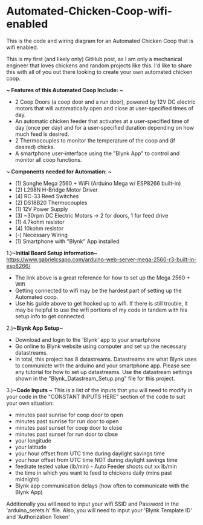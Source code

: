 # Automated-Chicken-Coop-wifi-enabled
This is the code and wiring diagram for an Automated Chicken Coop that is wifi enabled.

This is my first (and likely only) GitHub post, as I am only a mechanical engineer that loves
chickens and random projects like this. I'd like to share this with all of you out there looking
to create your own automated chicken coop.

**~ Features of this Automated Coop Include: ~**
- 2 Coop Doors (a coop door and a run door), powered by 12V DC electric motors that will 
  automatically open and close at user-specified times of day. 
- An automatic chicken feeder that activates at a user-specified time of day (once per day)
  and for a user-specified duration depending on how much feed is desired.
- 2 Thermocouples to monitor the temperature of the coop and (if desired) chicks. 
- A smartphone user-interface using the "Blynk App" to control and monitor all coop functions. 

**~ Components needed for Automation: ~**
- (1) Songhe Mega 2560 + WiFi (Arduino Mega w/ ESP8266 built-in)
- (2) L298N H-Bridge Motor Driver
- (4) RC-33 Reed Switches 
- (2) DS18B20 Thermocouples
- (1) 12V Power Supply
- (3) ~30rpm DC Electric Motors -> 2 for doors, 1 for feed drive
- (1) 4.7kohm resistor
- (4) 10kohm resistor
- (-) Necessary Wiring
- (1) Smartphone with "Blynk" App installed


1.)**~Initial Board Setup information~**
https://www.gabrielcsapo.com/arduino-web-server-mega-2560-r3-built-in-esp8266/
- The link above is a great reference for how to set up the Mega 2560 + Wifi
- Getting connected to wifi may be the hardest part of setting up the Automated coop. 
- Use his guide above to get hooked up to wifi. If there is still trouble, it may be helpful to
  use the wifi portions of my code in tandem with his setup info to get connected.
  
2.)**~Blynk App Setup~**
- Download and login to the 'Blynk' app to your smartphone
- Go online to Blynk website using computer and set up the necessary datastreams.
- In total, this project has 8 datastreams. Datastreams are what Blynk uses to 
  communicte with the arduino and your smartphone app. Please see any tutorial for how
  to set up datastreams. Use the datastream settings shown in the "Blynk_Datastream_Setup.png" file
  for this project.
  
3.)**~Code Inputs ~**
This is a list of the inputs that you will need to modify in your code in the "CONSTANT INPUTS HERE" section of the code to suit your own situation:
- minutes past sunrise for coop door to open
- minutes past sunrise for run door to open
- minutes past sunset for coop door to close
- minutes past sunset for run door to close
- your longitude
- your latitude
- your hour offset from UTC time during daylight savings time
- your hour offset from UTC time NOT during daylight savings time
- feedrate tested value (lb/min) - Auto Feeder shoots out xx lb/min
- the time in which you want to feed to chickens daily (mins past midnight)
- Blynk app communication delays (how often to communicate with the Blynk App)

Additionally you will need to input your wifi SSID and Password in the 'arduino_serets.h' file.
Also, you will need to input your 'Blynk Template ID' and 'Authorization Token'





